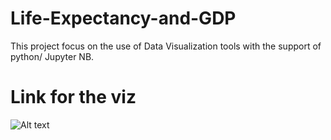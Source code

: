# Life-Expectancy-and-GDP
This project focus on the use of Data Visualization tools with the support of python/ Jupyter NB. 

# Link for the viz 
![Alt text](./newplot.png)
